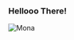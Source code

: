 ### Hellooo There!

![Mona](https://github.githubassets.com/images/mona-whisper.gif)

<!--
**iammosespaulr/iammosespaulr** is a ✨ _special_ ✨ repository because its `README.md` (this file) appears on your GitHub profile.
-->
